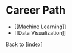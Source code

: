 # Career Path

- [[Machine Learning]]
- [[Data Visualization]]

Back to [[index]]

[//begin]: # "Autogenerated link references for markdown compatibility"
[index]: index.md "index"
[//end]: # "Autogenerated link references"